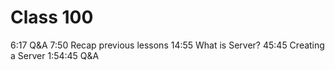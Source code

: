 # Class 100

6:17 Q&A
7:50 Recap previous lessons
14:55 What is Server?
45:45 Creating a Server
1:54:45 Q&A

